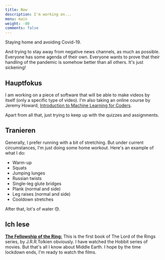 ```yaml
---
title: Now
description: I'm working on...
menu: main
weight: -80
comments: false
---
```


Staying home and avoiding Covid-19.

And trying to stay away from negative news channels, as much as possible. Everyone has some agenda of their own. Everyone wants to prove that their handling of the pandemic is somehow better than all others. It's just sickening!

## Hauptfokus

I am working on a piece of software that will be able to make videos by itself (only a specific type of video). I'm also taking an online course by Jeremy Howard, [Introduction to Machine Learning for Coders](http://course18.fast.ai/ml).

Apart from all that, just trying to keep up with the quizzes and assignments.

## Tranieren

Generally, I prefer running with a bit of stretching. But under current circumstances, I'm just doing some home workout. Here's an example of what I do:

- Warm-up
- Squats
- Jumping lunges
- Russian twists
- Single-leg glute bridges
- Plank (normal and side)
- Leg raises (normal and side)
- Cooldown stretches

After that, lot's of water :sweat:.

## Ich lese

[**The Fellowship of the Ring:**](https://www.goodreads.com/book/show/34.The_Fellowship_of_the_Ring) This is the first book of The Lord of the Rings series, by J.R.R.Tolkien obviously. I have watched the Hobbit series of movies. But that's all I know about Middle Earth. I hope by the time lockdown ends, I'm ready to watch the films.
